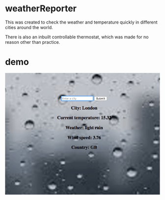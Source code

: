 # weatherReporter

This was created to check the weather and temperature quickly in different cities around the world.

There is also an inbuilt controllable thermostat, which was made for no reason other than practice. 

# demo

![demo.gif](https://github.com/ScottGledhill/weatherReporterJS/blob/master/css/images/demo.gif)

